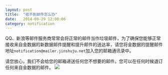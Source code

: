 ```yaml
---
layout: post
title:  "收不到邮件怎么办"
date:   2014-09-29 12:00:06
category: notification
---
```


QQ、新浪等邮件服务商常常会将正常的邮件当作垃圾邮件，为了确保您能够正常接收来自金数据的新数据邮件提醒和提升邮件的送达率，请您将金数据的提醒邮件地址`notification@mailer.jinshuju.net`加入您的邮箱通讯录中。

请您放心，我们不会给您的邮箱递送任何您不想要的邮件。您可以在任何时候退订任何来自金数据的邮件。
	![](http://jinshuju-help-pics.b0.upaiyun.com/images/ensure-email.png)